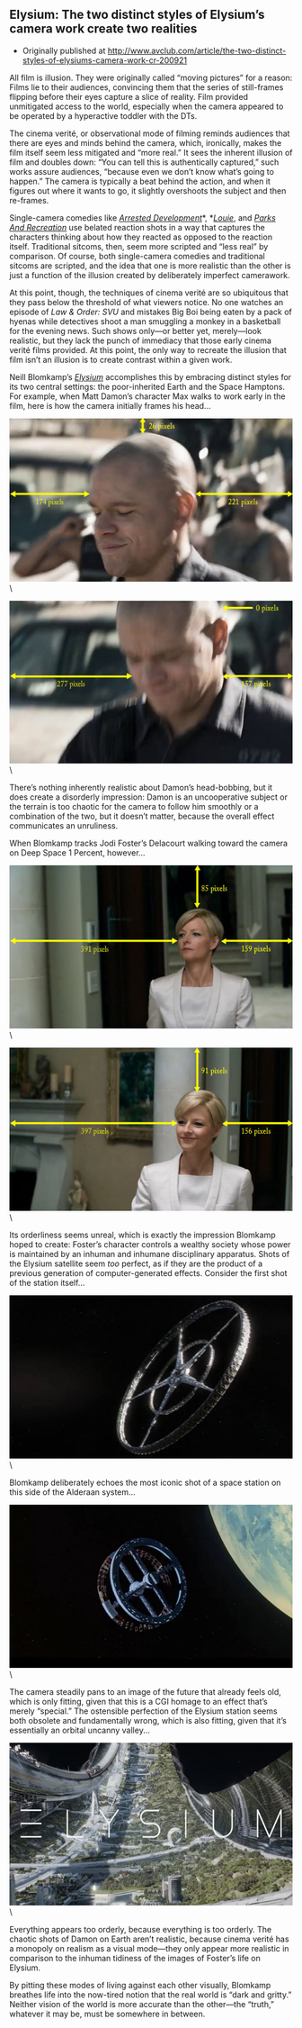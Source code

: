 ## Elysium: The two distinct styles of Elysium’s camera work create two realities

 * Originally published at http://www.avclub.com/article/the-two-distinct-styles-of-elysiums-camera-work-cr-200921

All film is illusion. They were originally called “moving pictures” for a reason: Films lie to their audiences, convincing them that the series of still-frames flipping before their eyes capture a slice of reality. Film provided unmitigated access to the world, especially when the camera appeared to be operated by a hyperactive toddler with the DTs.

The cinema verité, or observational mode of filming reminds audiences that there are eyes and minds behind the camera, which, ironically, makes the film itself seem less mitigated and “more real.” It sees the inherent illusion of film and doubles down: “You can tell this is authentically captured,” such works assure audiences, “because even we don’t know what’s going to happen.” The camera is typically a beat behind the action, and when it figures out where it wants to go, it slightly overshoots the subject and then re-frames.

Single-camera comedies like [*Arrested Development*](http://www.avclub.com/tv/arrested-development/)*, *[*Louie*](http://www.avclub.com/tv/louie/), and [*Parks And Recreation*](http://www.avclub.com/tv/parks-and-recreation/) use belated reaction shots in a way that captures the characters thinking about how they reacted as opposed to the reaction itself. Traditional sitcoms, then, seem more scripted and “less real” by comparison. Of course, both single-camera comedies and traditional sitcoms are scripted, and the idea that one is more realistic than the other is just a function of the illusion created by deliberately imperfect camerawork.

 At this point, though, the techniques of cinema verité are so ubiquitous that they pass below the threshold of what viewers notice. No one watches an episode of *Law & Order: SVU* and mistakes Big Boi being eaten by a pack of hyenas while detectives shoot a man smuggling a monkey in a basketball for the evening news. Such shows only—or better yet, merely—look realistic, but they lack the punch of immediacy that those early cinema verité films provided. At this point, the only way to recreate the illusion that film isn’t an illusion is to create contrast within a given work.

Neill Blomkamp’s [*Elysium*](http://www.avclub.com/review/elysium-101238) accomplishes this by embracing distinct styles for its two central settings: the poor-inherited Earth and the Space Hamptons. For example, when Matt Damon’s character Max walks to work early in the film, here is how the camera initially frames his head...

![501294](../../images/film/elysium/501294.jpg)\ 

![501295](../../images/film/elysium/501295.jpg)\ 

There’s nothing inherently realistic about Damon’s head-bobbing, but it does create a disorderly impression: Damon is an uncooperative subject or the terrain is too chaotic for the camera to follow him smoothly or a combination of the two, but it doesn’t matter, because the overall effect communicates an unruliness.

When Blomkamp tracks Jodi Foster’s Delacourt walking toward the camera on Deep Space 1 Percent, however...

![501296](../../images/film/elysium/501296.jpg)\ 

![501297](../../images/film/elysium/501297.jpg)\ 

Its orderliness seems unreal, which is exactly the impression Blomkamp hoped to create: Foster’s character controls a wealthy society whose power is maintained by an inhuman and inhumane disciplinary apparatus. Shots of the Elysium satellite seem *too* perfect, as if they are the product of a previous generation of computer-generated effects. Consider the first shot of the station itself...

![501298](../../images/film/elysium/501298.jpg)\ 

Blomkamp deliberately echoes the most iconic shot of a space station on this side of the Alderaan system...

![501299](../../images/film/elysium/501299.jpg)\ 

The camera steadily pans to an image of the future that already feels old, which is only fitting, given that this is a CGI homage to an effect that’s merely “special.” The ostensible perfection of the Elysium station seems both obsolete and fundamentally wrong, which is also fitting, given that it’s essentially an orbital uncanny valley...

![501300](../../images/film/elysium/501300.jpg)\ 

Everything appears too orderly, because everything is too orderly. The chaotic shots of Damon on Earth aren’t realistic, because cinema verité has a monopoly on realism as a visual mode—they only appear more realistic in comparison to the inhuman tidiness of the images of Foster’s life on Elysium.

By pitting these modes of living against each other visually, Blomkamp breathes life into the now-tired notion that the real world is “dark and gritty.” Neither vision of the world is more accurate than the other—the “truth,” whatever it may be, must be somewhere in between.

